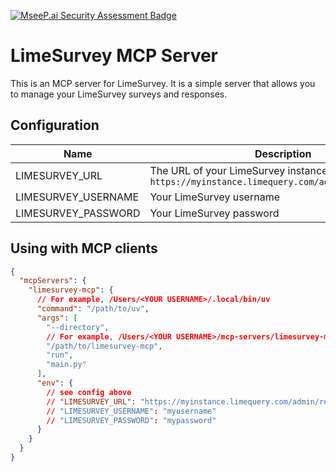 [![MseeP.ai Security Assessment Badge](https://mseep.net/pr/edgarrmondragon-limesurvey-mcp-badge.png)](https://mseep.ai/app/edgarrmondragon-limesurvey-mcp)

# LimeSurvey MCP Server

This is an MCP server for LimeSurvey. It is a simple server that allows you to manage your LimeSurvey surveys and responses.

## Configuration

| Name | Description |
|------|-------------|
| LIMESURVEY_URL | The URL of your LimeSurvey instance, e.g. `https://myinstance.limequery.com/admin/remotecontrol` |
| LIMESURVEY_USERNAME | Your LimeSurvey username |
| LIMESURVEY_PASSWORD | Your LimeSurvey password |

## Using with MCP clients

```json
{
  "mcpServers": {
    "limesurvey-mcp": {
      // For example, /Users/<YOUR USERNAME>/.local/bin/uv
      "command": "/path/to/uv",
      "args": [
        "--directory",
        // For example, /Users/<YOUR USERNAME>/mcp-servers/limesurvey-mcp
        "/path/to/limesurvey-mcp",
        "run",
        "main.py"
      ],
      "env": {
        // see config above
        // "LIMESURVEY_URL": "https://myinstance.limequery.com/admin/remotecontrol"
        // "LIMESURVEY_USERNAME": "myusername"
        // "LIMESURVEY_PASSWORD": "mypassword"
      }
    }
  }
}
```
